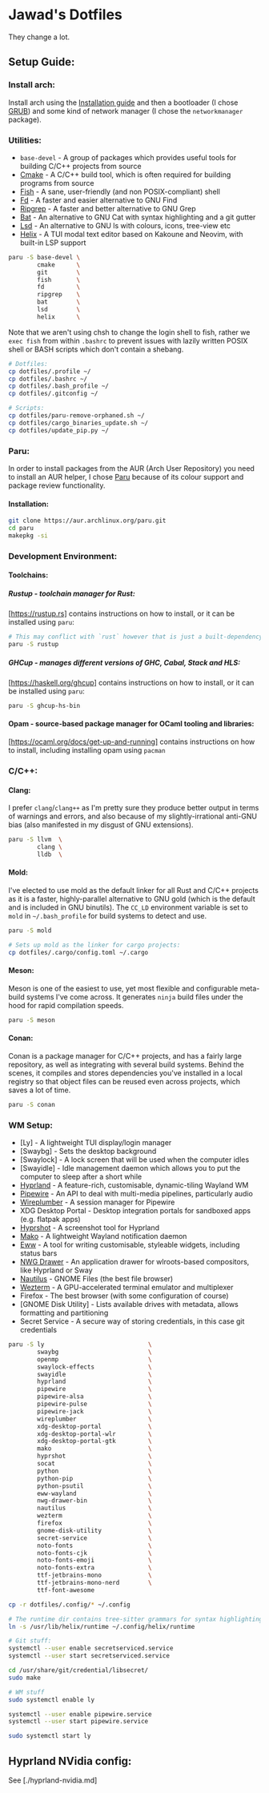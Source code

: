 # Jawad's Dotfiles

They change a lot.

## Setup Guide:

### Install arch:

Install arch using the [Installation guide](https://wiki.archlinux.org/title/Installation_guide) and then a bootloader
(I chose [GRUB](https://wiki.archlinux.org/title/GRUB)) and some kind of network manager (I chose the `networkmanager` package).

### Utilities:

* `base-devel` - A group of packages which provides useful tools for building C/C++ projects from source
* [Cmake](https://cmake.org) - A C/C++ build tool, which is often required for building programs from source
* [Fish](https://github.com/fish-shell/fish-shell) - A sane, user-friendly (and non POSIX-compliant) shell
* [Fd](https://github.com/sharkdp/fd) - A faster and easier alternative to GNU Find
* [Ripgrep](https://github.com/burntsushi/ripgrep) - A faster and better alternative to GNU Grep
* [Bat](https://github.com/sharkdp/bat) - An alternative to GNU Cat with syntax highlighting and a git gutter
* [Lsd](https://github.com/lsd-rs/lsd) - An alternative to GNU ls with colours, icons, tree-view etc
* [Helix](https://github.com/helix-editor/helix) - A TUI modal text editor based on Kakoune and Neovim, with built-in LSP support

```bash
paru -S base-devel \
        cmake      \
        git        \
        fish       \
        fd         \
        ripgrep    \
        bat        \
        lsd        \
        helix      \
```

Note that we aren't using chsh to change the login shell to fish,
rather we `exec fish` from within `.bashrc` to prevent issues with lazily written
POSIX shell or BASH scripts which don't contain a shebang.

```bash
# Dotfiles:
cp dotfiles/.profile ~/
cp dotfiles/.bashrc ~/
cp dotfiles/.bash_profile ~/
cp dotfiles/.gitconfig ~/

# Scripts:
cp dotfiles/paru-remove-orphaned.sh ~/
cp dotfiles/cargo_binaries_update.sh ~/
cp dotfiles/update_pip.py ~/
```

### Paru:

In order to install packages from the AUR (Arch User Repository) you need to install an AUR helper,
I chose [Paru](https://github.com/Morganamilo/paru) because of its colour support and package review functionality.

#### Installation:

```bash
git clone https://aur.archlinux.org/paru.git
cd paru
makepkg -si
```

### Development Environment:

#### Toolchains:

##### Rustup - toolchain manager for Rust:

[https://rustup.rs] contains instructions on how to install, or it can be installed using `paru`:

```bash
# This may conflict with `rust` however that is just a built-dependency of `paru` so it can be safely uninstalled
paru -S rustup
```

##### GHCup - manages different versions of GHC, Cabal, Stack and HLS:

[https://haskell.org/ghcup] contains instructions on how to install, or it can be installed using `paru`:

```bash
paru -S ghcup-hs-bin
```

#### Opam - source-based package manager for OCaml tooling and libraries:

[https://ocaml.org/docs/get-up-and-running] contains instructions on how to install,
including installing opam using `pacman`

### C/C++:

#### Clang:

I prefer `clang`/`clang++` as I'm pretty sure they produce better output in terms of warnings and errors,
and also because of my slightly-irrational anti-GNU bias (also manifested in my disgust of GNU extensions).

```bash
paru -S llvm  \
        clang \
        lldb  \
```

#### Mold:

I've elected to use mold as the default linker for all Rust and C/C++ projects as it is a faster,
highly-parallel alternative to GNU gold (which is the default and is included in GNU binutils).
The `CC_LD` environment variable is set to `mold` in `~/.bash_profile` for build systems to detect and use.

```bash
paru -S mold

# Sets up mold as the linker for cargo projects:
cp dotfiles/.cargo/config.toml ~/.cargo
```

#### Meson:

Meson is one of the easiest to use, yet most flexible and configurable meta-build systems I've come across.
It generates `ninja` build files under the hood for rapid compilation speeds.

```bash
paru -S meson
```

#### Conan:

Conan is a package manager for C/C++ projects, and has a fairly large repository,
as well as integrating with several build systems. Behind the scenes, it compiles and stores dependencies
you've installed in a local registry so that object files can be reused even across projects,
which saves a lot of time.

```bash
paru -S conan
```

### WM Setup:

* [Ly] - A lightweight TUI display/login manager
* [Swaybg] - Sets the desktop background
* [Swaylock] - A lock screen that will be used when the computer idles
* [Swayidle] - Idle management daemon which allows you to put the computer to sleep after a short while
* [Hyprland](https://github.com/hyprwm/Hyprland) - A feature-rich, customisable, dynamic-tiling Wayland WM
* [Pipewire](https://gitlab.freedesktop.org/pipewire/pipewire) - An API to deal with multi-media pipelines, particularly audio
* [Wireplumber](https://gitlab.freedesktop.org/pipewire/wireplumber) - A session manager for Pipewire
* XDG Desktop Portal - Desktop integration portals for sandboxed apps (e.g. flatpak apps)
* [Hyprshot](https://github.com/Gustash/Hyprshot) - A screenshot tool for Hyprland
* [Mako](https://github.com/emersion/mako) - A lightweight Wayland notification daemon
* [Eww](https://github.com/owenrumney/eww-bar) - A tool for writing customisable, styleable widgets, including status bars
* [NWG Drawer](https://github.com/nwg-piotr/nwg-drawer) - An application drawer for wlroots-based compositors, like Hyprland or Sway
* [Nautilus](https://gitlab.gnome.org/GNOME/nautilus) - GNOME Files (the best file browser)
* [Wezterm](https://github.com/wez/wezterm) - A GPU-accelerated terminal emulator and multiplexer
* Firefox - The best browser (with some configuration of course)
* [GNOME Disk Utility] - Lists available drives with metadata, allows formatting and partitioning
* Secret Service - A secure way of storing credentials, in this case git credentials

```bash
paru -S ly                             \
        swaybg                         \
        openmp                         \
        swaylock-effects               \
        swayidle                       \
        hyprland                       \
        pipewire                       \
        pipewire-alsa                  \
        pipewire-pulse                 \
        pipewire-jack                  \
        wireplumber                    \
        xdg-desktop-portal             \
        xdg-desktop-portal-wlr         \
        xdg-desktop-portal-gtk         \
        mako                           \
        hyprshot                       \
        socat                          \
        python                         \
        python-pip                     \
        python-psutil                  \
        eww-wayland                    \
        nwg-drawer-bin                 \
        nautilus                       \
        wezterm                        \
        firefox                        \
        gnome-disk-utility             \
        secret-service                 \
        noto-fonts                     \
        noto-fonts-cjk                 \
        noto-fonts-emoji               \
        noto-fonts-extra               \
        ttf-jetbrains-mono             \
        ttf-jetbrains-mono-nerd        \
        ttf-font-awesome

cp -r dotfiles/.config/* ~/.config

# The runtime dir contains tree-sitter grammars for syntax highlighting
ln -s /usr/lib/helix/runtime ~/.config/helix/runtime

# Git stuff:
systemctl --user enable secretserviced.service
systemctl --user start secretserviced.service

cd /usr/share/git/credential/libsecret/
sudo make

# WM stuff
sudo systemctl enable ly

systemctl --user enable pipewire.service
systemctl --user start pipewire.service

sudo systemctl start ly
```
## Hyprland NVidia config:

See [./hyprland-nvidia.md]
